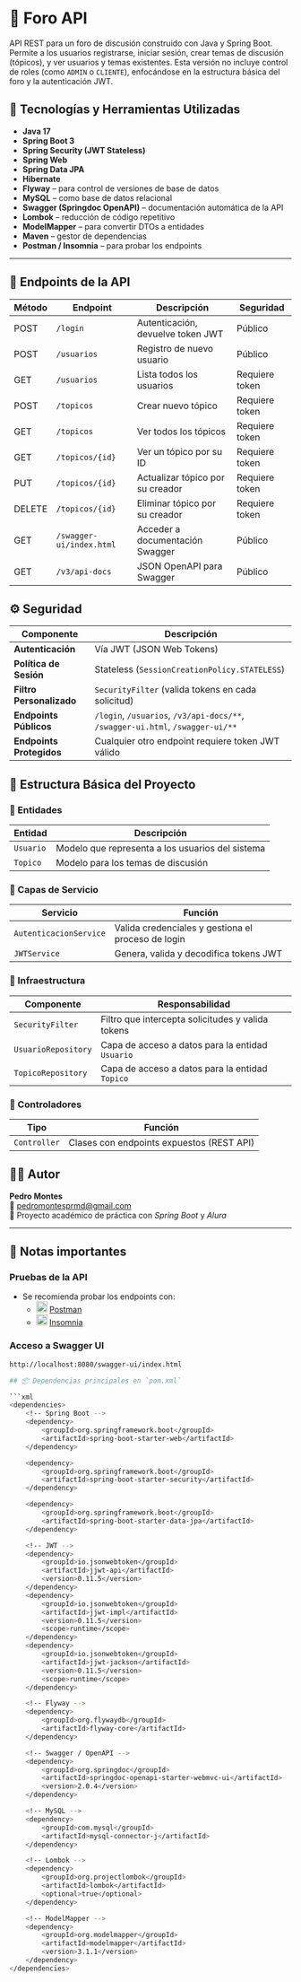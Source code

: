 # 🧠 Foro API

API REST para un foro de discusión construido con Java y Spring Boot. Permite a los usuarios registrarse, iniciar sesión, crear temas de discusión (tópicos), y ver usuarios y temas existentes. Esta versión no incluye control de roles (como `ADMIN` o `CLIENTE`), enfocándose en la estructura básica del foro y la autenticación JWT.

## 🚀 Tecnologías y Herramientas Utilizadas

- **Java 17**
- **Spring Boot 3**
- **Spring Security (JWT Stateless)**
- **Spring Web**
- **Spring Data JPA**
- **Hibernate**
- **Flyway** – para control de versiones de base de datos
- **MySQL** – como base de datos relacional
- **Swagger (Springdoc OpenAPI)** – documentación automática de la API
- **Lombok** – reducción de código repetitivo
- **ModelMapper** – para convertir DTOs a entidades
- **Maven** – gestor de dependencias
- **Postman / Insomnia** – para probar los endpoints

---
## 📡 Endpoints de la API
| Método | Endpoint                  | Descripción                                | Seguridad         |
|--------|---------------------------|--------------------------------------------|------------------|
| POST   | `/login`                  | Autenticación, devuelve token JWT          | Público          |
| POST   | `/usuarios`               | Registro de nuevo usuario                  | Público          |
| GET    | `/usuarios`               | Lista todos los usuarios                   | Requiere token   |
| POST   | `/topicos`                | Crear nuevo tópico                         | Requiere token   |
| GET    | `/topicos`                | Ver todos los tópicos                      | Requiere token   |
| GET    | `/topicos/{id}`           | Ver un tópico por su ID                    | Requiere token   |
| PUT    | `/topicos/{id}`           | Actualizar tópico por su creador           | Requiere token   |
| DELETE | `/topicos/{id}`           | Eliminar tópico por su creador             | Requiere token   |
| GET    | `/swagger-ui/index.html`  | Acceder a documentación Swagger            | Público          |
| GET    | `/v3/api-docs`            | JSON OpenAPI para Swagger                  | Público          |

## ⚙️ Seguridad

| **Componente**               | **Descripción**                                                                 |
|------------------------------|---------------------------------------------------------------------------------|
| **Autenticación**            | Vía JWT (JSON Web Tokens)                                                       |
| **Política de Sesión**       | Stateless (`SessionCreationPolicy.STATELESS`)                                   |
| **Filtro Personalizado**     | `SecurityFilter` (valida tokens en cada solicitud)                              |
| **Endpoints Públicos**       | `/login`, `/usuarios`, `/v3/api-docs/**`, `/swagger-ui.html`, `/swagger-ui/**`  |
| **Endpoints Protegidos**     | Cualquier otro endpoint requiere token JWT válido                               |

## 🧱 Estructura Básica del Proyecto

### 🔹 Entidades
| **Entidad**  | **Descripción**                                  |
|--------------|--------------------------------------------------|
| `Usuario`    | Modelo que representa a los usuarios del sistema |
| `Topico`     | Modelo para los temas de discusión               |

### 🔹 Capas de Servicio
| **Servicio**            | **Función**                                                                 |
|--------------------------|-----------------------------------------------------------------------------|
| `AutenticacionService`   | Valida credenciales y gestiona el proceso de login                          |
| `JWTService`            | Genera, valida y decodifica tokens JWT                                      |

### 🔹 Infraestructura
| **Componente**           | **Responsabilidad**                                                         |
|--------------------------|-----------------------------------------------------------------------------|
| `SecurityFilter`         | Filtro que intercepta solicitudes y valida tokens                           |
| `UsuarioRepository`      | Capa de acceso a datos para la entidad `Usuario`                            |
| `TopicoRepository`       | Capa de acceso a datos para la entidad `Topico`                             |

### 🔹 Controladores
| **Tipo**       | **Función**                                                                 |
|----------------|-----------------------------------------------------------------------------|
| `Controller`   | Clases con endpoints expuestos (REST API)                                   |

## 🧑‍💻 Autor

**Pedro Montes**  
📧 [pedromontesprmd@gmail.com](mailto:pedromontesprmd@gmail.com)  
💼 Proyecto académico de práctica con *Spring Boot* y *Alura*

---

## 📝 Notas importantes

### Pruebas de la API
- Se recomienda probar los endpoints con:
  - <img src="https://img.icons8.com/nolan/30/postman.png" width="20" alt="Postman"/> [Postman](https://www.postman.com/)
  - <img src="https://img.icons8.com/nolan/30/insomnia.png" width="20" alt="Insomnia"/> [Insomnia](https://insomnia.rest/)

### Acceso a Swagger UI
```bash
http://localhost:8080/swagger-ui/index.html

## 📦 Dependencias principales en `pom.xml`

```xml
<dependencies>
    <!-- Spring Boot -->
    <dependency>
        <groupId>org.springframework.boot</groupId>
        <artifactId>spring-boot-starter-web</artifactId>
    </dependency>

    <dependency>
        <groupId>org.springframework.boot</groupId>
        <artifactId>spring-boot-starter-security</artifactId>
    </dependency>

    <dependency>
        <groupId>org.springframework.boot</groupId>
        <artifactId>spring-boot-starter-data-jpa</artifactId>
    </dependency>

    <!-- JWT -->
    <dependency>
        <groupId>io.jsonwebtoken</groupId>
        <artifactId>jjwt-api</artifactId>
        <version>0.11.5</version>
    </dependency>
    <dependency>
        <groupId>io.jsonwebtoken</groupId>
        <artifactId>jjwt-impl</artifactId>
        <version>0.11.5</version>
        <scope>runtime</scope>
    </dependency>
    <dependency>
        <groupId>io.jsonwebtoken</groupId>
        <artifactId>jjwt-jackson</artifactId>
        <version>0.11.5</version>
        <scope>runtime</scope>
    </dependency>

    <!-- Flyway -->
    <dependency>
        <groupId>org.flywaydb</groupId>
        <artifactId>flyway-core</artifactId>
    </dependency>

    <!-- Swagger / OpenAPI -->
    <dependency>
        <groupId>org.springdoc</groupId>
        <artifactId>springdoc-openapi-starter-webmvc-ui</artifactId>
        <version>2.0.4</version>
    </dependency>

    <!-- MySQL -->
    <dependency>
        <groupId>com.mysql</groupId>
        <artifactId>mysql-connector-j</artifactId>
    </dependency>

    <!-- Lombok -->
    <dependency>
        <groupId>org.projectlombok</groupId>
        <artifactId>lombok</artifactId>
        <optional>true</optional>
    </dependency>

    <!-- ModelMapper -->
    <dependency>
        <groupId>org.modelmapper</groupId>
        <artifactId>modelmapper</artifactId>
        <version>3.1.1</version>
    </dependency>
</dependencies>

